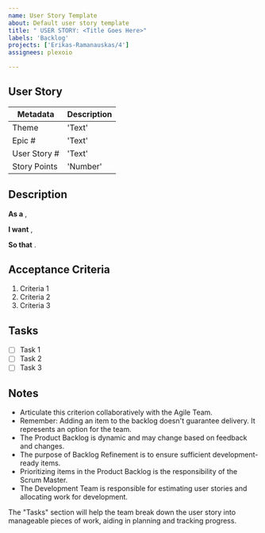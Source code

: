 ```yaml
---
name: User Story Template
about: Default user story template
title: " USER STORY: <Title Goes Here>"
labels: 'Backlog'
projects: ['Erikas-Ramanauskas/4']
assignees: plexoio

---
```


## User Story
| Metadata | Description |
| -------- | ----------- |
| Theme | 'Text' |
| Epic # | 'Text' |
| User Story # | 'Text' |
| Story Points | 'Number' |

## Description
**As a** _<role>_,

**I want** _<capability>_,

**So that** _<received benefit>_.

## Acceptance Criteria
1. Criteria 1
2. Criteria 2
3. Criteria 3

## Tasks
- [ ] Task 1
- [ ] Task 2
- [ ] Task 3

## Notes
* Articulate this criterion collaboratively with the Agile Team.
* Remember: Adding an item to the backlog doesn't guarantee delivery. It represents an option for the team.
* The Product Backlog is dynamic and may change based on feedback and changes.
* The purpose of Backlog Refinement is to ensure sufficient development-ready items.
* Prioritizing items in the Product Backlog is the responsibility of the Scrum Master.
* The Development Team is responsible for estimating user stories and allocating work for development.

The "Tasks" section will help the team break down the user story into manageable pieces of work, aiding in planning and tracking progress.
